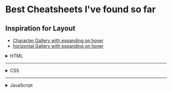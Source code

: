 # Best Cheatsheets I've found so far

## Inspiration for Layout
- [Character Gallery with expanding on hover](https://codepen.io/pleasedonotdisturb/pen/poqrZLZ)
- [horizontal Gallery with expanding on hover](https://codepen.io/NaveenPantra/pen/bGjgPYR)

<details><summary> HTML </summary>
  
|  Preview ⠀⠀⠀⠀⠀⠀⠀⠀⠀⠀⠀⠀⠀⠀  |      Notes   ⠀⠀⠀⠀⠀⠀⠀⠀⠀⠀⠀⠀⠀⠀ |  Download |
|----------|:-------------:|:------:|
| col 1 is |  left-aligned | [⬇️](https://example.com) |
  
</details>

***

<details><summary> CSS </summary>
  
## Overview
  
|  Preview ⠀⠀⠀⠀⠀  |      Notes   ⠀⠀⠀⠀⠀⠀⠀⠀⠀⠀⠀⠀⠀⠀ |  Download |
|----------|:-------------:|:-----:|
|  <a href="https://github.com/Closer2U/sides/blob/2bedda3bdf8b5483a0d861e9e31ea8e603b87b6b/assets/cheatheets/CSS3-Cheat-Sheet.pdf"><img src="https://ghcdn.rawgit.org/Closer2U/sides/b74595b239532449bb62e3c2b45992875fefd56b/assets/cheatheets/css3.png" loading="lazy" height="75" width="50" > </a>|  complete list of all available tags | [⬇️](https://github.com/Closer2U/sides/raw/main/assets/cheatheets/CSS/CSS3-Cheat-Sheet.pdf) |
|  <a href=" https://github.com/Closer2U/sides/blob/0e5161cac515674582f6e222249e0d76ed4c92dd/assets/cheatheets/CSS/CSS-CHEAT-SHEET-p1-2019-update.png"><img src="https://ghcdn.rawgit.org/Closer2U/sides/0e5161cac515674582f6e222249e0d76ed4c92dd/assets/cheatheets/CSS/CSS-CHEAT-SHEET-p1-2019-update.png" loading="lazy" height="75" width="50" > </a>|  complete list of all available tags | [⬇️](https://github.com/Closer2U/sides/raw/main/assets/cheatheets/CSS/CSS-CHEAT-SHEET-p1-2019-update.png) |
 
  
## flexbox

|  Preview ⠀⠀⠀⠀⠀⠀⠀⠀⠀⠀⠀⠀⠀⠀  |      Notes   ⠀⠀⠀⠀⠀⠀⠀⠀⠀⠀⠀⠀⠀⠀ |  Download |
|----------|:-------------:|:-----:|
| </>|  left-aligned | [⬇️](https://example.com) |


## grid

|  Preview ⠀⠀⠀⠀⠀⠀⠀⠀⠀⠀⠀⠀⠀⠀  |      Notes   ⠀⠀⠀⠀⠀⠀⠀⠀⠀⠀⠀⠀⠀⠀ |  Download |
|----------|:-------------:|:-----:|
| col 1 is |  left-aligned | [⬇️](https://example.com) |
  
</details>

***

<details><summary> JavaScript </summary>
  
|  Preview ⠀⠀⠀⠀⠀⠀⠀⠀⠀⠀⠀⠀⠀⠀  |      Notes   ⠀⠀⠀⠀⠀⠀⠀⠀⠀⠀⠀⠀⠀⠀ |  Download |
|----------|:-------------:|:------:|
| col 1 is |  left-aligned | [⬇️](https://example.com) |
  
</details>
